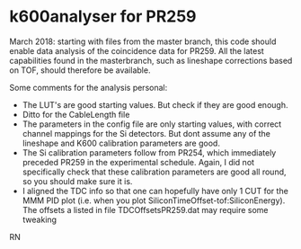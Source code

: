 # k600analyser for PR259

March 2018: starting with files from the master branch, this code
should enable data analysis of the coincidence data for PR259.
All the latest capabilities found in the masterbranch, such as 
lineshape corrections based on TOF, should therefore be available.

Some comments for the analysis personal:

- The LUT's are good starting values. But check if they are good enough.
- Ditto for the CableLength file
- The parameters in the config file are only starting values, with correct
  channel mappings for the Si detectors. But dont assume any of the lineshape
  and K600 calibration parameters are good.
- The Si calibration parameters follow from PR254, which immediately
  preceded PR259 in the experimental schedule. Again, I did not specifically
  check that these calibration parameters are good all round, so you should
  make sure it is.
- I aligned the TDC info so that one can hopefully have only 1 CUT for the 
  MMM PID plot (i.e. when you plot SiliconTimeOffset-tof:SiliconEnergy).
  The offsets a listed in file TDCOffsetsPR259.dat may require some tweaking

RN

